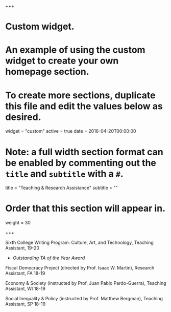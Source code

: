 +++
# Custom widget.
# An example of using the custom widget to create your own homepage section.
# To create more sections, duplicate this file and edit the values below as desired.
widget = "custom"
active = true
date = 2016-04-20T00:00:00

# Note: a full width section format can be enabled by commenting out the `title` and `subtitle` with a `#`.
title = "Teaching & Research Assistance"
subtitle = ""

# Order that this section will appear in.
weight = 30

+++


Sixth College Writing Program: Culture, Art, and Technology, Teaching Assistant, 19-20

- *Outstanding TA of the Year Award*

Fiscal Democracy Project (directed by Prof. Isaac W. Martin), Research Assistant, FA 18-19

Economy & Society (instructed by Prof. Juan Pablo Pardo-Guerra), Teaching Assistant, WI 18-19

Social Inequality & Policy (instructed by Prof. Matthew Bergman), Teaching Assistant, SP 18-19
